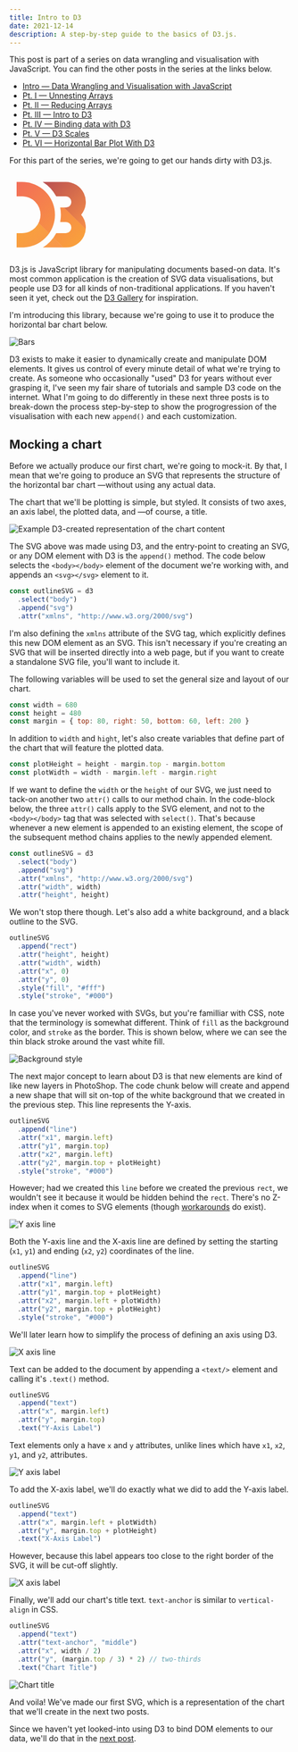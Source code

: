 ```yaml
---
title: Intro to D3
date: 2021-12-14
description: A step-by-step guide to the basics of D3.js.
---
```


<div class="call-out-indigo">

This post is part of a series on data wrangling and visualisation with JavaScript.
You can find the other posts in the series at the links below.

- [Intro — Data Wrangling and Visualisation with JavaScript](../data-wrangling-with-js)
- [Pt. I — Unnesting Arrays](../unnesting-arrays)
- [Pt. II — Reducing Arrays](../reducing-arrays)
- [Pt. III — Intro to D3](../intro-to-d3)
- [Pt. IV — Binding data with D3](../binding-data-d3)
- [Pt. V — D3 Scales](../d3-scales)
- [Pt. VI — Horizontal Bar Plot With D3](../horizontal-bar-plot)

</div>

For this part of the series, we're going to get our hands dirty with D3.js.

<svg version="1.1" xmlns="http://www.w3.org/2000/svg" width="150" height="150" viewBox="-10 -10 116 111">
  <clipPath id="clip">
    <path d="M0,0h7.75a45.5,45.5 0 1 1 0,91h-7.75v-20h7.75a25.5,25.5 0 1 0 0,-51h-7.75zm36.2510,0h32a27.75,27.75 0 0 1 21.331,45.5a27.75,27.75 0 0 1 -21.331,45.5h-32a53.6895,53.6895 0 0 0 18.7464,-20h13.2526a7.75,7.75 0 1 0 0,-15.5h-7.75a53.6895,53.6895 0 0 0 0,-20h7.75a7.75,7.75 0 1 0 0,-15.5h-13.2526a53.6895,53.6895 0 0 0 -18.7464,-20z"/>
  </clipPath>
  <linearGradient id="gradient-1" gradientUnits="userSpaceOnUse" x1="7" y1="64" x2="50" y2="107">
    <stop offset="0" stop-color="#f9a03c"/>
    <stop offset="1" stop-color="#f7974e"/>
  </linearGradient>
  <linearGradient id="gradient-2" gradientUnits="userSpaceOnUse" x1="2" y1="-2" x2="87" y2="84">
    <stop offset="0" stop-color="#f26d58"/>
    <stop offset="1" stop-color="#f9a03c"/>
  </linearGradient>
  <linearGradient id="gradient-3" gradientUnits="userSpaceOnUse" x1="45" y1="-10" x2="108" y2="53">
    <stop offset="0" stop-color="#b84e51"/>
    <stop offset="1" stop-color="#f68e48"/>
  </linearGradient>
  <g clip-path="url(#clip)">
    <path d="M-100,-102m-28,0v300h300z" fill="url(#gradient-1)"/>
    <path d="M-100,-102m28,0h300v300z" fill="url(#gradient-3)"/>
    <path d="M-100,-102l300,300" fill="none" stroke="url(#gradient-2)" stroke-width="40"/>
  </g>
</svg>

D3.js is JavaScript library for manipulating documents based-on data.
It's most common application is the creation of SVG data visualisations, but people use D3 for all kinds of non-traditional applications.
If you haven't seen it yet, check out the [D3 Gallery](https://observablehq.com/@d3/gallery) for inspiration.

I'm introducing this library, because we're going to use it to produce the horizontal bar chart below.

![Bars](./bars.svg)

D3 exists to make it easier to dynamically create and manipulate DOM elements.
It gives us control of every minute detail of what we're trying to create.
As someone who occasionally "used" D3 for years without ever grasping it, I've seen my fair share of tutorials and sample D3 code on the internet.
What I'm going to do differently in these next three posts is to break-down the process step-by-step to show the progrogression of the visualisation with each new `append()` and each customization.

## Mocking a chart

Before we actually produce our first chart, we're going to mock-it.
By that, I mean that we're going to produce an SVG that represents the structure of the horizontal bar chart —without using any actual data.

The chart that we'll be plotting is simple, but styled.
It consists of two axes, an axis label, the plotted data, and —of course, a title.

![Example D3-created representation of the chart content](./example_title.svg)

The SVG above was made using D3, and the entry-point to creating an SVG, or any DOM element with D3 is the `append()` method.
The code below selects the `<body></body>` element of the document we're working with, and appends an `<svg></svg>` element to it.

```js
const outlineSVG = d3
  .select("body")
  .append("svg")
  .attr("xmlns", "http://www.w3.org/2000/svg")
```

I'm also defining the `xmlns` attribute of the SVG tag, which explicitly defines this new DOM element as an SVG.
This isn't necessary if you're creating an SVG that will be inserted directly into a web page, but if you want to create a standalone SVG file, you'll want to include it.

The following variables will be used to set the general size and layout of our chart.

```js
const width = 680
const height = 480
const margin = { top: 80, right: 50, bottom: 60, left: 200 }
```

In addition to `width` and `hight`, let's also create variables that define part of the chart that will feature the plotted data.

```js
const plotHeight = height - margin.top - margin.bottom
const plotWidth = width - margin.left - margin.right
```

If we want to define the `width` or the `height` of our SVG, we just need to tack-on another two `attr()` calls to our method chain.
In the code-block below, the three `attr()` calls apply to the SVG element, and not to the `<body></body>` tag that was selected with `select()`.
That's because whenever a new element is appended to an existing element, the scope of the subsequent method chains applies to the newly appended element.

```js
const outlineSVG = d3
  .select("body")
  .append("svg")
  .attr("xmlns", "http://www.w3.org/2000/svg")
  .attr("width", width)
  .attr("height", height)
```

We won't stop there though.
Let's also add a white background, and a black outline to the SVG.

```js
outlineSVG
  .append("rect")
  .attr("height", height)
  .attr("width", width)
  .attr("x", 0)
  .attr("y", 0)
  .style("fill", "#fff")
  .style("stroke", "#000")
```

In case you've never worked with SVGs, but you're familliar with CSS, note that the terminology is somewhat different.
Think of `fill` as the background color, and `stroke` as the border.
This is shown below, where we can see the thin black stroke around the vast white fill.

![Background style](./example_bg.svg)

The next major concept to learn about D3 is that new elements are kind of like new layers in PhotoShop.
The code chunk below will create and append a new shape that will sit on-top of the white background that we created in the previous step.
This line represents the Y-axis.

```js
outlineSVG
  .append("line")
  .attr("x1", margin.left)
  .attr("y1", margin.top)
  .attr("x2", margin.left)
  .attr("y2", margin.top + plotHeight)
  .style("stroke", "#000")
```

However; had we created this `line` before we created the previous `rect`, we wouldn't see it because it would be hidden behind the `rect`.
There's no Z-index when it comes to SVG elements (though [workarounds](https://stackoverflow.com/questions/17786618/how-to-use-z-index-in-svg-elements) do exist).

![Y axis line](./example_y.svg)

Both the Y-axis line and the X-axis line are defined by setting the starting (`x1`, `y1`) and ending (`x2`, `y2`) coordinates of the line.

```js
outlineSVG
  .append("line")
  .attr("x1", margin.left)
  .attr("y1", margin.top + plotHeight)
  .attr("x2", margin.left + plotWidth)
  .attr("y2", margin.top + plotHeight)
  .style("stroke", "#000")
```

We'll later learn how to simplify the process of defining an axis using D3.

![X axis line](./example_x.svg)

Text can be added to the document by appending a `<text/>` element and calling it's `.text()` method.

```js
outlineSVG
  .append("text")
  .attr("x", margin.left)
  .attr("y", margin.top)
  .text("Y-Axis Label")
```

Text elements only a have `x` and `y` attributes, unlike lines which have `x1`, `x2`, `y1`, and `y2`, attributes.

![Y axis label](./example_lab_y.svg)

To add the X-axis label, we'll do exactly what we did to add the Y-axis label.

```js
outlineSVG
  .append("text")
  .attr("x", margin.left + plotWidth)
  .attr("y", margin.top + plotHeight)
  .text("X-Axis Label")
```

However, because this label appears too close to the right border of the SVG, it will be cut-off slightly.

![X axis label](./example_lab_x.svg)

Finally, we'll add our chart's title text.
`text-anchor` is similar to `vertical-align` in CSS.

```js
outlineSVG
  .append("text")
  .attr("text-anchor", "middle")
  .attr("x", width / 2)
  .attr("y", (margin.top / 3) * 2) // two-thirds
  .text("Chart Title")
```

![Chart title](./example_title.svg)

And voila!
We've made our first SVG, which is a representation of the chart that we'll create in the next two posts.

Since we haven't yet looked-into using D3 to bind DOM elements to our data, we'll do that in the [next post](../binding-data-d3).
